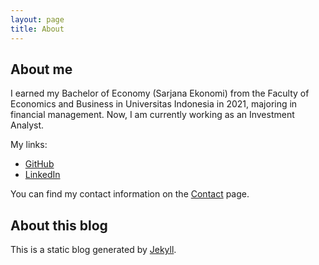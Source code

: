 ```yaml
---
layout: page
title: About
---
```


## About me

I earned my Bachelor of Economy (Sarjana Ekonomi) from the Faculty of Economics
and Business in Universitas Indonesia in 2021, majoring in financial
management. Now, I am currently working as an Investment Analyst.

My links:

- [GitHub](https://github.com/abangfarhan)
- [LinkedIn](https://www.linkedin.com/in/abang-farhan-54b510261/)

You can find my contact information on the [Contact](/contact) page.

## About this blog

This is a static blog generated by [Jekyll](https://jekyllrb.com/).
